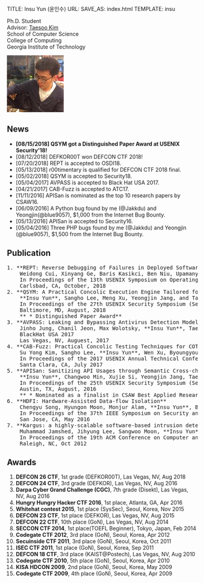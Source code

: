 TITLE: Insu Yun (윤인수)
URL:
SAVE_AS: index.html
TEMPLATE: insu

<div class="row">
  <div class="col-sm-8">
    <p>
      Ph.D. Student</br>
      Advisor: <a href="http://taesoo.gtisc.gatech.edu">Taesoo Kim</a></br>
      School of Computer Science</br>
      College of Computing</br>
      Georgia Institute of Technology</br>
    </p>
  </div>
  <div class="col-sm-4">
    <img src=" assets/images/insu.jpg" />
  </div>
</div>

News
----
- **[08/15/2018] QSYM got a Distinguished Paper Award at USENIX Security'18!**
- [08/12/2018] DEFKOR00T won DEFCON CTF 2018!
- [07/20/2018] REPT is accepted to OSDI18.
- [05/13/2018] r00timentary is qualified for DEFCON CTF 2018 final.
- [05/02/2018] QSYM is accepted to Security18.
- [05/04/2017] AVPASS is accepted to Black Hat USA 2017.
- [04/21/2017] CAB-Fuzz is accepted to ATC17.
- [11/11/2016] APISan is nominated as the top 10 research papers by CSAW16.
- [06/09/2016] A Python bug found by me (@Jakkdu) and Yeongjin(@blue9057),
  $1,000 from the Internet Bug Bounty.
- [05/13/2016] APISan is accepted to Security16.
- [05/04/2016] Three PHP bugs found by me (@Jakkdu) and Yeongjin (@blue9057),
  $1,500 from the Internet Bug Bounty.

Publication
-----------
<pre>
1. **REPT: Reverse Debugging of Failures in Deployed Software (to appear)**
    Weidong Cui, Xinyang Ge, Baris Kasikci, Ben Niu, Upamanyu Sharma, Ruoyu Wang, and **Insu Yun** (alphabetical)
    In Proceedings of the 13th USENIX Symposium on Operating Systems Design and Implementation (OSDI 2018)
    Carlsbad, CA, October, 2018
2. **QSYM: A Practical Concolic Execution Engine Tailored for Hybrid Fuzzing**
    **Insu Yun**, Sangho Lee, Meng Xu, Yeongjin Jang, and Taesoo Kim
    In Proceedings of the 27th USENIX Security Symposium (Security 2018)
    Baltimore, MD, August, 2018
    ** * Distinguished Paper Award**
3. **AVPASS: Leaking and Bypassing Antivirus Detection Model Automatically**
    Jinho Jung, Chanil Jeon, Max Wolotsky, **Insu Yun**, Taesoo Kim
    BlackHat USA 2017 
    Las Vegas, NV, Auguest, 2017
4. **CAB-Fuzz: Practical Concolic Testing Techniques for COTS Operating Systems**
    Su Yong Kim, Sangho Lee, **Insu Yun**, Wen Xu, Byoungyoung Lee, Youngtae Yun, Taesoo Kim
    In Proceedings of the 2017 USENIX Annual Technical Conference (ATC 2017)
    Santa Clara, CA, July 2017 
5. **APISan: Sanitizing API Usages through Semantic Cross-checking**
    **Insu Yun**, Changwoo Min, Xujie Si, Yeongjin Jang, Taesoo Kim, Mayur Naik
    In Proceedings of the 25th USENIX Security Symposium (Security 2016) 
    Austin, TX, August, 2016 
    ** * Nominated as a finalist in CSAW Best Applied Research Paper Award 2016 **
6. **HDFI: Hardware-Assisted Data-flow Isolation**
    Chengyu Song, Hyungon Moon, Monjur Alam, **Insu Yun**, Byoungyoung Lee, Taesoo Kim, Wenke Lee, Yunheung Paek
    In Proceedings of the 37th IEEE Symposium on Security and Privacy (Oakland 2016)
    San Jose, CA, May 2016 
7. **Kargus: a highly-scalable software-based intrusion detection system**
    Muhammad Jamshed, Jihyung Lee, Sangwoo Moon, **Insu Yun**, Deokjin Kim, Sungryoul Lee, Yung Yi, KyoungSoo Park
    In Proceedings of the 19th ACM Conference on Computer and Communications Security (CCS 2012)
    Raleigh, NC, Oct 2012
</pre>

Awards
------
1. **DEFCON 26 CTF**, 1st grade (DEFKOR00T), Las Vegas, NV, Aug 2018
2. **DEFCON 24 CTF**, 3rd grade (DEFKOR), Las Vegas, NV, Aug 2016
3. **Darpa Cyber Grand Challenge (CGC)**, 7th grade (Disekt), Las Vegas, NV, Aug 2016
4. **Hungry Hungry Hacker CTF 2016**, 1st place, Atlanta, GA, Apr 2016
5. **Whitehat contest 2015**, 1st place (SysSec), Seoul, Korea, Nov 2015
6. **DEFCON 23 CTF**, 1st place (DEFKOR), Las Vegas, NV, Aug 2015
7. **DEFCON 22 CTF**, 10th place (GoN), Las Vegas, NV, Aug 2014
8. **SECCON CTF 2014**, 1st place(TOEFL Beginner), Tokyo, Japan, Feb 2014
9. **Codegate CTF 2012**, 3rd place (GoN), Seoul, Korea, Apr 2012
10. **Secuinside CTF 2011**, 3rd place (GoN), Seoul, Korea, Oct 2011
11. **ISEC CTF 2011**, 1st place (GoN), Seoul, Korea, Sep 2011
12. **DEFCON 18 CTF**, 3rd place (KAIST@Postech), Las Vegas, NV, Aug 2010
13. **Codegate CTF 2010**, 5th place (GoN), Seoul, Korea, Apr 2010
14. **KISA HDCON 2009**, 2nd place (GoN), Seoul, Korea, May 2009
15. **Codegate CTF 2009**, 4th place (GoN), Seoul, Korea, Apr 2009
